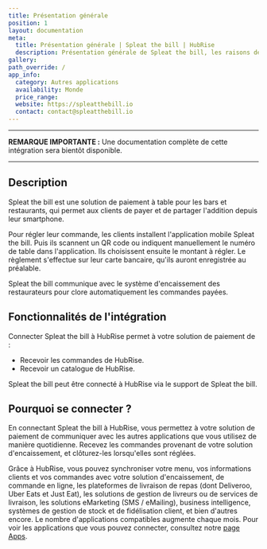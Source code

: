```yaml
---
title: Présentation générale
position: 1
layout: documentation
meta:
  title: Présentation générale | Spleat the bill | HubRise
  description: Présentation générale de Spleat the bill, les raisons de connecter votre solution de paiement à HubRise et fonctionnalités de l'intégration avec HubRise.
gallery:
path_override: /
app_info:
  category: Autres applications
  availability: Monde
  price_range:
  website: https://spleatthebill.io
  contact: contact@spleatthebill.io
---
```


---

**REMARQUE IMPORTANTE :** Une documentation complète de cette intégration sera bientôt disponible.

---

## Description

Spleat the bill est une solution de paiement à table pour les bars et restaurants, qui permet aux clients de payer et de partager l'addition depuis leur smartphone.

Pour régler leur commande, les clients installent l'application mobile Spleat the bill. Puis ils scannent un QR code ou indiquent manuellement le numéro de table dans l'application. Ils choisissent ensuite le montant à régler. Le règlement s'effectue sur leur carte bancaire, qu'ils auront enregistrée au préalable.

Spleat the bill communique avec le système d'encaissement des restaurateurs pour clore automatiquement les commandes payées.

## Fonctionnalités de l'intégration

Connecter Spleat the bill à HubRise permet à votre solution de paiement de :

- Recevoir les commandes de HubRise.
- Recevoir un catalogue de HubRise.

Spleat the bill peut être connecté à HubRise via le support de Spleat the bill.

## Pourquoi se connecter ?

En connectant Spleat the bill à HubRise, vous permettez à votre solution de paiement de communiquer avec les autres applications que vous utilisez de manière quotidienne. Recevez les commandes provenant de votre solution d'encaissement, et clôturez-les lorsqu'elles sont réglées.

Grâce à HubRise, vous pouvez synchroniser votre menu, vos informations clients et vos commandes avec votre solution d'encaissement, de commande en ligne, les plateformes de livraison de repas (dont Deliveroo, Uber Eats et Just Eat), les solutions de gestion de livreurs ou de services de livraison, les solutions eMarketing (SMS / eMailing), business intelligence, systèmes de gestion de stock et de fidélisation client, et bien d'autres encore. Le nombre d'applications compatibles augmente chaque mois. Pour voir les applications que vous pouvez connecter, consultez notre [page Apps](/apps).
